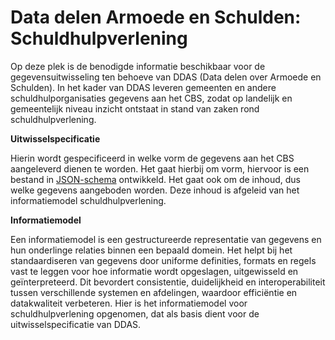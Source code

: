 # Data delen Armoede en Schulden: Schuldhulpverlening

Op deze plek is de benodigde informatie beschikbaar voor de gegevensuitwisseling ten behoeve van DDAS (Data delen over Armoede en Schulden). In het kader van DDAS leveren gemeenten en andere schuldhulporganisaties gegevens aan het CBS, zodat op landelijk en gemeentelijk niveau inzicht ontstaat in stand van zaken rond schuldhulpverlening.  

**Uitwisselspecificatie**

Hierin wordt gespecificeerd in welke vorm de gegevens aan het CBS aangeleverd dienen te worden. Het gaat hierbij om vorm, hiervoor is een bestand in [JSON-schema](https://json-schema.org) ontwikkeld. Het gaat ook om de inhoud, dus welke gegevens aangeboden worden. Deze inhoud is afgeleid van het informatiemodel schuldhulpverlening.  

**Informatiemodel**

Een informatiemodel is een gestructureerde representatie van gegevens en hun onderlinge relaties binnen een bepaald domein. Het helpt bij het standaardiseren van gegevens door uniforme definities, formats en regels vast te leggen voor hoe informatie wordt opgeslagen, uitgewisseld en geïnterpreteerd. Dit bevordert consistentie, duidelijkheid en interoperabiliteit tussen verschillende systemen en afdelingen, waardoor efficiëntie en datakwaliteit verbeteren. Hier is het informatiemodel voor schuldhulpverlening opgenomen, dat als basis dient voor de uitwisselspecificatie van DDAS. 

